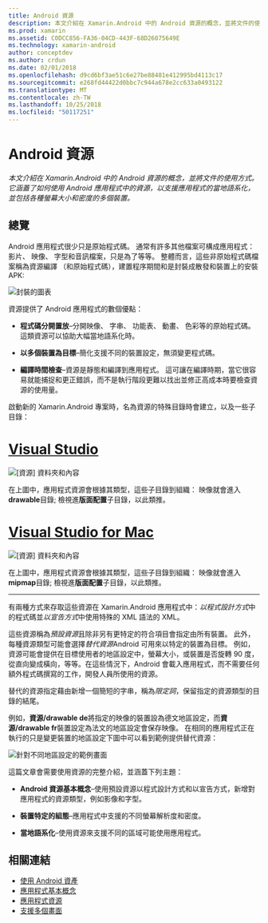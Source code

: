 ```yaml
---
title: Android 資源
description: 本文介紹在 Xamarin.Android 中的 Android 資源的概念，並將文件的使用方式。 它涵蓋了如何使用 Android 應用程式中的資源，以支援應用程式的當地語系化，並包括各種螢幕大小和密度的多個裝置。
ms.prod: xamarin
ms.assetid: C0DCC856-FA36-04CD-443F-68D26075649E
ms.technology: xamarin-android
author: conceptdev
ms.author: crdun
ms.date: 02/01/2018
ms.openlocfilehash: d9cd6bf3ae51c6e27be88481e412995bd4113c17
ms.sourcegitcommit: e268fd44422d0bbc7c944a678e2cc633a0493122
ms.translationtype: MT
ms.contentlocale: zh-TW
ms.lasthandoff: 10/25/2018
ms.locfileid: "50117251"
---
```

# <a name="android-resources"></a>Android 資源

_本文介紹在 Xamarin.Android 中的 Android 資源的概念，並將文件的使用方式。它涵蓋了如何使用 Android 應用程式中的資源，以支援應用程式的當地語系化，並包括各種螢幕大小和密度的多個裝置。_


## <a name="overview"></a>總覽

Android 應用程式很少只是原始程式碼。 通常有許多其他檔案可構成應用程式： 影片、 映像、 字型和音訊檔案，只是為了等等。 整體而言，這些非原始程式碼檔案稱為資源編譯 （和原始程式碼），建置程序期間和是封裝成散發和裝置上的安裝 APK:

![封裝的圖表](images/packaging-diagram.png)

資源提供了 Android 應用程式的數個優點：

-  **程式碼分開置放**&ndash;分開映像、 字串、 功能表、 動畫、 色彩等的原始程式碼。這類資源可以協助大幅當地語系化時。

-  **以多個裝置為目標**&ndash;簡化支援不同的裝置設定，無須變更程式碼。

-  **編譯時間檢查**&ndash;資源是靜態和編譯到應用程式。 這可讓在編譯時期，當它很容易就能捕捉和更正錯誤，而不是執行階段更難以找出並修正高成本時要檢查資源的使用量。

啟動新的 Xamarin.Android 專案時，名為資源的特殊目錄時會建立，以及一些子目錄：

# <a name="visual-studiotabwindows"></a>[Visual Studio](#tab/windows)

![[資源] 資料夾和內容](images/resources-folder-vs.png)

在上圖中，應用程式資源會根據其類型，這些子目錄到組織： 映像就會進入**drawable**目錄; 檢視進**版面配置**子目錄，以此類推。
 
# <a name="visual-studio-for-mactabmacos"></a>[Visual Studio for Mac](#tab/macos)

![[資源] 資料夾和內容](images/resources-folder-xs.png)

在上圖中，應用程式資源會根據其類型，這些子目錄到組織： 映像就會進入**mipmap**目錄; 檢視進**版面配置**子目錄，以此類推。
 
-----

有兩種方式來存取這些資源在 Xamarin.Android 應用程式中：*以程式設計方式*中的程式碼並*以宣告方式*中使用特殊的 XML 語法的 XML。

這些資源稱為*預設資源*且除非另有更特定的符合項目會指定由所有裝置。 此外，每種資源類型可能會選擇*替代資源*Android 可用來以特定的裝置為目標。 例如，資源可能會提供在目標使用者的地區設定中，螢幕大小，或裝置是否旋轉 90 度，從直向變成橫向，等等。在這些情況下，Android 會載入應用程式，而不需要任何額外程式碼撰寫的工作，開發人員所使用的資源。

替代的資源指定藉由新增一個簡短的字串，稱為*限定詞*，保留指定的資源類型的目錄的結尾。

例如，**資源/drawable de**將指定的映像的裝置設為德文地區設定，而**資源/drawable fr**裝置設定為法文的地區設定會保存映像。 在相同的應用程式正在執行的只是變更裝置的地區設定下圖中可以看到範例提供替代資源：

![針對不同地區設定的範例畫面](images/localized-screenshots.png)

這篇文章會需要使用資源的完整介紹，並涵蓋下列主題：

-  **Android 資源基本概念**&ndash;使用預設資源以程式設計方式和以宣告方式，新增對應用程式的資源類型，例如影像和字型。

-  **裝置特定的組態**&ndash;應用程式中支援的不同螢幕解析度和密度。

-  **當地語系化**&ndash;使用資源來支援不同的區域可能使用應用程式。


## <a name="related-links"></a>相關連結

- [使用 Android 資產](~/android/app-fundamentals/resources-in-android/android-assets.md)
- [應用程式基本概念](http://developer.android.com/guide/topics/fundamentals.html)
- [應用程式資源](http://developer.android.com/guide/topics/resources/index.html)
- [支援多個畫面](http://developer.android.com/guide/practices/screens_support.html)
